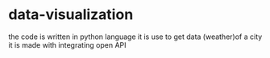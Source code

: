 # data-visualization
the code is written in python language it is use to get data (weather)of a city it is made with integrating open API
